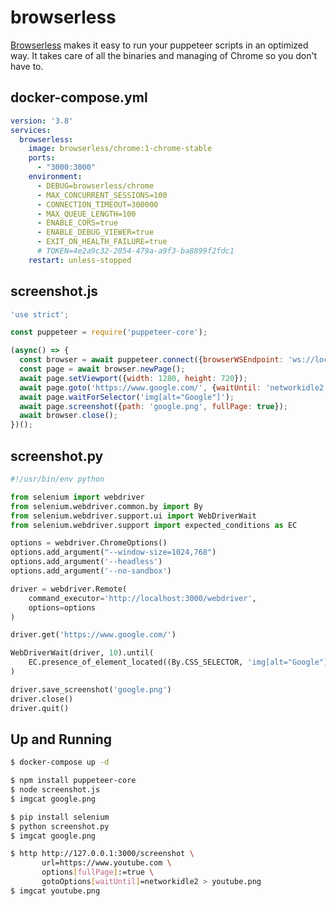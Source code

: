 browserless
===========

[Browserless][1] makes it easy to run your puppeteer scripts in an optimized
way. It takes care of all the binaries and managing of Chrome so you don't have
to.

## docker-compose.yml

```yaml
version: '3.8'
services:
  browserless:
    image: browserless/chrome:1-chrome-stable
    ports:
      - "3000:3000"
    environment:
      - DEBUG=browserless/chrome
      - MAX_CONCURRENT_SESSIONS=100
      - CONNECTION_TIMEOUT=300000
      - MAX_QUEUE_LENGTH=100
      - ENABLE_CORS=true
      - ENABLE_DEBUG_VIEWER=true
      - EXIT_ON_HEALTH_FAILURE=true
      # TOKEN=4e2a9c32-2854-479a-a9f3-ba8899f2fdc1
    restart: unless-stopped
```

## screenshot.js

```javascript
'use strict';

const puppeteer = require('puppeteer-core');

(async() => {
  const browser = await puppeteer.connect({browserWSEndpoint: 'ws://localhost:3000'});
  const page = await browser.newPage();
  await page.setViewport({width: 1280, height: 720});
  await page.goto('https://www.google.com/', {waitUntil: 'networkidle2'});
  await page.waitForSelector('img[alt="Google"]');
  await page.screenshot({path: 'google.png', fullPage: true});
  await browser.close();
})();
```

## screenshot.py

```python
#!/usr/bin/env python

from selenium import webdriver
from selenium.webdriver.common.by import By
from selenium.webdriver.support.ui import WebDriverWait
from selenium.webdriver.support import expected_conditions as EC

options = webdriver.ChromeOptions()
options.add_argument("--window-size=1024,768")
options.add_argument('--headless')
options.add_argument('--no-sandbox')

driver = webdriver.Remote(
    command_executor='http://localhost:3000/webdriver',
    options=options
)

driver.get('https://www.google.com/')

WebDriverWait(driver, 10).until(
    EC.presence_of_element_located((By.CSS_SELECTOR, 'img[alt="Google"]'))
)

driver.save_screenshot('google.png')
driver.close()
driver.quit()
```

## Up and Running

```bash
$ docker-compose up -d

$ npm install puppeteer-core
$ node screenshot.js
$ imgcat google.png

$ pip install selenium
$ python screenshot.py
$ imgcat google.png

$ http http://127.0.0.1:3000/screenshot \
       url=https://www.youtube.com \
       options[fullPage]:=true \
       gotoOptions[waitUntil]=networkidle2 > youtube.png
$ imgcat youtube.png
```

[1]: https://docs.browserless.io/
